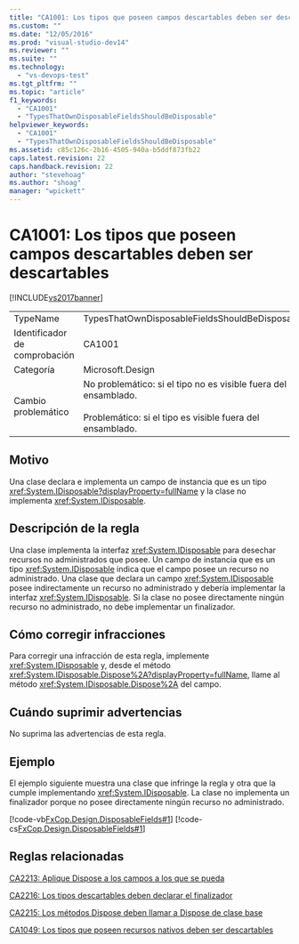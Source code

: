 ```yaml
---
title: "CA1001: Los tipos que poseen campos descartables deben ser descartables | Microsoft Docs"
ms.custom: ""
ms.date: "12/05/2016"
ms.prod: "visual-studio-dev14"
ms.reviewer: ""
ms.suite: ""
ms.technology: 
  - "vs-devops-test"
ms.tgt_pltfrm: ""
ms.topic: "article"
f1_keywords: 
  - "CA1001"
  - "TypesThatOwnDisposableFieldsShouldBeDisposable"
helpviewer_keywords: 
  - "CA1001"
  - "TypesThatOwnDisposableFieldsShouldBeDisposable"
ms.assetid: c85c126c-2b16-4505-940a-b5ddf873fb22
caps.latest.revision: 22
caps.handback.revision: 22
author: "stevehoag"
ms.author: "shoag"
manager: "wpickett"
---
```

# CA1001: Los tipos que poseen campos descartables deben ser descartables
[!INCLUDE[vs2017banner](../code-quality/includes/vs2017banner.md)]

|||  
|-|-|  
|TypeName|TypesThatOwnDisposableFieldsShouldBeDisposable|  
|Identificador de comprobación|CA1001|  
|Categoría|Microsoft.Design|  
|Cambio problemático|No problemático: si el tipo no es visible fuera del ensamblado.<br /><br /> Problemático: si el tipo es visible fuera del ensamblado.|  
  
## Motivo  
 Una clase declara e implementa un campo de instancia que es un tipo <xref:System.IDisposable?displayProperty=fullName> y la clase no implementa <xref:System.IDisposable>.  
  
## Descripción de la regla  
 Una clase implementa la interfaz <xref:System.IDisposable> para desechar recursos no administrados que posee.  Un campo de instancia que es un tipo <xref:System.IDisposable> indica que el campo posee un recurso no administrado.  Una clase que declara un campo <xref:System.IDisposable> posee indirectamente un recurso no administrado y debería implementar la interfaz <xref:System.IDisposable>.  Si la clase no posee directamente ningún recurso no administrado, no debe implementar un finalizador.  
  
## Cómo corregir infracciones  
 Para corregir una infracción de esta regla, implemente <xref:System.IDisposable> y, desde el método <xref:System.IDisposable.Dispose%2A?displayProperty=fullName>, llame al método <xref:System.IDisposable.Dispose%2A> del campo.  
  
## Cuándo suprimir advertencias  
 No suprima las advertencias de esta regla.  
  
## Ejemplo  
 El ejemplo siguiente muestra una clase que infringe la regla y otra que la cumple implementando <xref:System.IDisposable>.  La clase no implementa un finalizador porque no posee directamente ningún recurso no administrado.  
  
 [!code-vb[FxCop.Design.DisposableFields#1](../code-quality/codesnippet/VisualBasic/ca1001-types-that-own-disposable-fields-should-be-disposable_1.vb)]
 [!code-cs[FxCop.Design.DisposableFields#1](../code-quality/codesnippet/CSharp/ca1001-types-that-own-disposable-fields-should-be-disposable_1.cs)]  
  
## Reglas relacionadas  
 [CA2213: Aplique Dispose a los campos a los que se pueda](../code-quality/ca2213-disposable-fields-should-be-disposed.md)  
  
 [CA2216: Los tipos descartables deben declarar el finalizador](../code-quality/ca2216-disposable-types-should-declare-finalizer.md)  
  
 [CA2215: Los métodos Dispose deben llamar a Dispose de clase base](../code-quality/ca2215-dispose-methods-should-call-base-class-dispose.md)  
  
 [CA1049: Los tipos que poseen recursos nativos deben ser descartables](../code-quality/ca1049-types-that-own-native-resources-should-be-disposable.md)